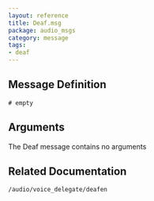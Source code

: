 ```yaml
---
layout: reference
title: Deaf.msg
package: audio_msgs
category: message
tags: 
- deaf
---
```


## Message Definition
```
# empty
```

## Arguments
The Deaf message contains no arguments

## Related Documentation
``/audio/voice_delegate/deafen``  
